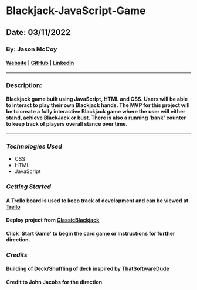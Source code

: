 # Blackjack-JavaScript-Game

## Date: 03/11/2022

### By: Jason McCoy

#### [Website]() | [GitHub](https://github.com/MC-JSON) | [LinkedIn](https://www.linkedin.com/in/jason-mccoy-21b56022b/)

---

### Description:

#### Blackjack game built using JavaScript, HTML and CSS. Users will be able to interact to play their own Blackjack hands. The MVP for this project will be to create a fully interactive Blackjack game where the user will either stand, achieve BlackJack or bust. There is also a running 'bank' counter to keep track of players overall stance over time.

---

### **_Technologies Used_**

- CSS
- HTML
- JavaScript

### **_Getting Started_**

#### A Trello board is used to keep track of development and can be viewed at [Trello](https://trello.com/b/BdYIMpmZ/game-project)

#### Deploy project from [ClassicBlackjack](various-reward.surge.sh)

#### Click 'Start Game' to begin the card game or Instructions for further direction.

### **_Credits_**

#### Building of Deck/Shuffling of deck inspired by [ThatSoftwareDude](https://www.thatsoftwaredude.com/content/6196/coding-a-card-deck-in-javascript)

#### Credit to John Jacobs for the direction
